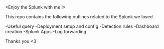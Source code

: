 <Enjoy the Splunk with me !>

This repo contains the following outlines related to the Splunk we loved.

-Useful query
-Deployment setup and config
-Detection rules
-Dashboard creation
-Splunk Apps
-Log forwarding

Thanks you <3

